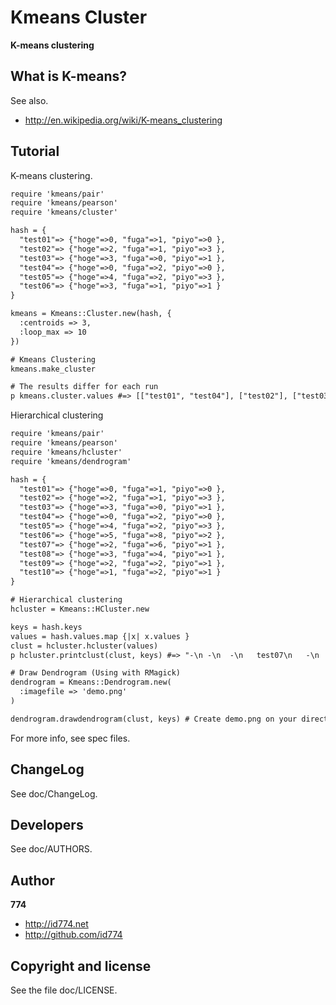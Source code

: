 Kmeans Cluster
==============

**K-means clustering**


What is K-means?
----------------

See also.

+ http://en.wikipedia.org/wiki/K-means_clustering


Tutorial
--------

K-means clustering.

``` html
require 'kmeans/pair'
require 'kmeans/pearson'
require 'kmeans/cluster'

hash = {
  "test01"=> {"hoge"=>0, "fuga"=>1, "piyo"=>0 },
  "test02"=> {"hoge"=>2, "fuga"=>1, "piyo"=>3 },
  "test03"=> {"hoge"=>3, "fuga"=>0, "piyo"=>1 },
  "test04"=> {"hoge"=>0, "fuga"=>2, "piyo"=>0 },
  "test05"=> {"hoge"=>4, "fuga"=>2, "piyo"=>3 },
  "test06"=> {"hoge"=>3, "fuga"=>1, "piyo"=>1 }
}

kmeans = Kmeans::Cluster.new(hash, {
  :centroids => 3,
  :loop_max => 10
})

# Kmeans Clustering
kmeans.make_cluster

# The results differ for each run
p kmeans.cluster.values #=> [["test01", "test04"], ["test02"], ["test03", "test05", "test06"]]
```

Hierarchical clustering

``` html
require 'kmeans/pair'
require 'kmeans/pearson'
require 'kmeans/hcluster'
require 'kmeans/dendrogram'

hash = {
  "test01"=> {"hoge"=>0, "fuga"=>1, "piyo"=>0 },
  "test02"=> {"hoge"=>2, "fuga"=>1, "piyo"=>3 },
  "test03"=> {"hoge"=>3, "fuga"=>0, "piyo"=>1 },
  "test04"=> {"hoge"=>0, "fuga"=>2, "piyo"=>0 },
  "test05"=> {"hoge"=>4, "fuga"=>2, "piyo"=>3 },
  "test06"=> {"hoge"=>5, "fuga"=>8, "piyo"=>2 },
  "test07"=> {"hoge"=>2, "fuga"=>6, "piyo"=>1 },
  "test08"=> {"hoge"=>3, "fuga"=>4, "piyo"=>1 },
  "test09"=> {"hoge"=>2, "fuga"=>2, "piyo"=>1 },
  "test10"=> {"hoge"=>1, "fuga"=>2, "piyo"=>1 }
}

# Hierarchical clustering
hcluster = Kmeans::HCluster.new

keys = hash.keys
values = hash.values.map {|x| x.values }
clust = hcluster.hcluster(values)
p hcluster.printclust(clust, keys) #=> "-\n -\n  -\n   test07\n   -\n    test01\n    test04\n  -\n   test08\n   -\n    test06\n    -\n     test09\n     test10\n -\n  test02\n  -\n   test03\n   test05\n"

# Draw Dendrogram (Using with RMagick)
dendrogram = Kmeans::Dendrogram.new(
  :imagefile => 'demo.png'
)

dendrogram.drawdendrogram(clust, keys) # Create demo.png on your directory
```

For more info, see spec files.


ChangeLog
---------

See doc/ChangeLog.


Developers
----------

See doc/AUTHORS.


Author
------

**774**

+ http://id774.net
+ http://github.com/id774


Copyright and license
---------------------

See the file doc/LICENSE.


